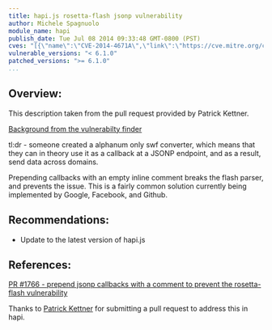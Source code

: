```yaml
---
title: hapi.js rosetta-flash jsonp vulnerability
author: Michele Spagnuolo
module_name: hapi
publish_date: Tue Jul 08 2014 09:33:48 GMT-0800 (PST)
cves: "[{\"name\":\"CVE-2014-4671A\",\"link\":\"https://cve.mitre.org/cgi-bin/cvename.cgi?name=CVE-2014-4671A\"}]"
vulnerable_versions: "< 6.1.0"
patched_versions: ">= 6.1.0"
...
```


## Overview:

This description taken from the pull request provided by Patrick Kettner.

[Background from the vulnerabilty finder](http://miki.it/blog/2014/7/8/abusing-jsonp-with-rosetta-flash/)

tl:dr - someone created a alphanum only swf converter, which means that they can in theory use it as a callback at a JSONP endpoint, and as a result, send data across domains.

Prepending callbacks with an empty inline comment breaks the flash parser, and prevents the issue. This is a fairly common solution currently being implemented by Google, Facebook, and Github.

## Recommendations:
- Update to the latest version of hapi.js

## References:
[PR #1766 - prepend jsonp callbacks with a comment to prevent the rosetta-flash vulnerability](https://github.com/spumko/hapi/pull/1766)

Thanks to [Patrick Kettner](https://github.com/patrickkettner) for submitting a pull request to address this in hapi.

